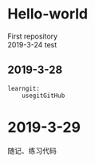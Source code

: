 # Hello-world
First repository  
2019-3-24 test

## 2019-3-28
	learngit:
		usegitGitHub

# 2019-3-29
随记、练习代码
